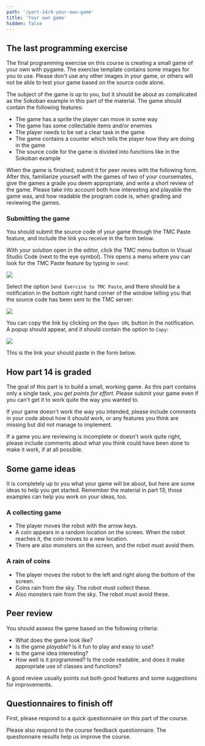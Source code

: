 ```yaml
---
path: '/part-14/4-your-own-game'
title: 'Your own game'
hidden: false
---
```


## The last programming exercise

The final programming exercise on this course is creating a small game of your own with pygame. The exercise template contains some images for you to use. Please don't use any other images in your game, or others will not be able to test your game based on the source code alone.

The subject of the game is up to you, but it should be about as complicated as the Sokoban example in this part of the material. The game should contain the following features:

* The game has a sprite the player can move in some way
* The game has some collectable items and/or enemies 
* The player needs to be set a clear task in the game
* The game contains a counter which tells the player how they are doing in the game
* The source code for the game is divided into functions like in the Sokoban example

When the game is finished, submit it for peer revies with the following form. After this, familiarize yourself with the games of two of your coursemates, give the games a grade you deem appropriate, and write a short review of the game. Please take into account both how interesting and playable the game was, and how readable the program code is, when grading and reviewing the games.

### Submitting the game

You should submit the source code of your game through the TMC Paste feature, and include the link you receive in the form below. 

With your solution open in the editor, click the TMC menu button in Visual Studio Code (next to the eye symbol). This opens a menu where you can look for the TMC Paste feature by typing in `send`:

<img src="tmc_paste_1.png">

Select the option `Send Exercise to TMC Paste`, and there should be a notification in the bottom right hand corner of the window telling you that the source code has been sent to the TMC server:

<img src="tmc_paste_2.png">

You can copy the link by clicking on the `Open URL` button in the notification. A popup should appear, and it should contain the option to `Copy`:

<img src="tmc_paste_3.png">

This is the link your should paste in the form below.

## How part 14 is graded

The goal of this part is to build a small, working game. As this part contains only a single task, *you get points for effort*. Please submit your game even if you can't get it to work quite the way you wanted to.

If your game doesn't work the way you intended, please include comments in your code about how it _should_ work, or any features you think are missing but did not manage to implement.

If a game you are reviewing is incomplete or doesn't work quite right, please include comments about what you think could have been done to make it work, if at all possible.

## Some game ideas

It is completely up to you what your game will be about, but here are some ideas to help you get started. Remember the material in part 13; those examples can help you work on your ideas, too.

### A collecting game

* The player moves the robot with the arrow keys.
* A coin appears in a random location on the screen. When the robot reaches it, the coin moves to a new location.
* There are also monsters on the screen, and the robot must avoid them.

### A rain of coins

* The player moves the robot to the left and right along the bottom of the screen.
* Coins rain from the sky. The robot must collect these.
* Also monsters rain from the sky. The robot must avoid these.

## Peer review

You should assess the game based on the following criteria:

* What does the game look like?
* Is the game *playable*? Is it fun to play and easy to use?
* Is the game idea interesting?
* How well is it programmed? Is the code readable, and does it make appropriate use of classes and functions?

A good review usually points out both good features and some suggestions for improvements.

<quiz id="46e34675-376f-5131-bea3-8f3143423976"></quiz>

## Questionnaires to finish off

First, please respond to a quick questionnaire on this part of the course.

<quiz id="79846f06-18e3-5fd9-97ff-5a987dfdb6a4"></quiz>

Please also respond to the course feedback questionnaire. The questionnaire results help us improve the course.

<quiz id="3c9a7474-5d4a-5ada-b3d0-8616271ac0ab"></quiz>

